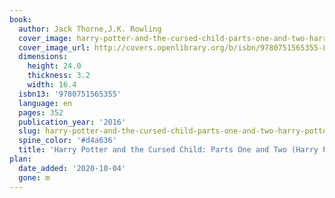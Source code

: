 ```yaml
---
book:
  author: Jack Thorne,J.K. Rowling
  cover_image: harry-potter-and-the-cursed-child-parts-one-and-two-harry-potter-8.jpg
  cover_image_url: http://covers.openlibrary.org/b/isbn/9780751565355-L.jpg
  dimensions:
    height: 24.0
    thickness: 3.2
    width: 16.4
  isbn13: '9780751565355'
  language: en
  pages: 352
  publication_year: '2016'
  slug: harry-potter-and-the-cursed-child-parts-one-and-two-harry-potter-8
  spine_color: '#d4a636'
  title: 'Harry Potter and the Cursed Child: Parts One and Two (Harry Potter, #8)'
plan:
  date_added: '2020-10-04'
  gone: m
---
```

